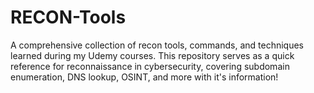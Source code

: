 # RECON-Tools
A comprehensive collection of recon tools, commands, and techniques learned during my Udemy courses. This repository serves as a quick reference for reconnaissance in cybersecurity, covering subdomain enumeration, DNS lookup, OSINT, and more with it's information!
